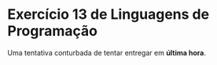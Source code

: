 # Exercício 13 de Linguagens de Programação
Uma tentativa conturbada de tentar entregar em **última hora**.
